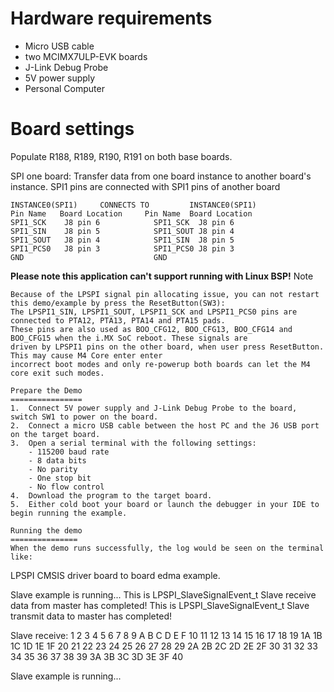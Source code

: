 Hardware requirements
=====================
- Micro USB cable
- two MCIMX7ULP-EVK boards
- J-Link Debug Probe
- 5V power supply
- Personal Computer

Board settings
==============
Populate R188, R189, R190, R191 on both base boards.

SPI one board:
Transfer data from one board instance to another board's instance.
SPI1 pins are connected with SPI1 pins of another board
~~~~~~~~~~~~~~~~~~~~~~~~~~~~~~~~~~~~~~~~~~~~~~~~~~~~~~
INSTANCE0(SPI1)     CONNECTS TO         INSTANCE0(SPI1)
Pin Name   Board Location     Pin Name  Board Location
SPI1_SCK    J8 pin 6            SPI1_SCK  J8 pin 6
SPI1_SIN    J8 pin 5            SPI1_SOUT J8 pin 4
SPI1_SOUT   J8 pin 4            SPI1_SIN  J8 pin 5
SPI1_PCS0   J8 pin 3            SPI1_PCS0 J8 pin 3
GND                             GND
~~~~~~~~~~~~~~~~~~~~~~~~~~~~~~~~~~~~~~~~~~~~~~~~~~~~~~

**Please note this application can't support running with Linux BSP!**
Note
~~~~~~~~~~~~~~
Because of the LPSPI signal pin allocating issue, you can not restart this demo/example by press the ResetButton(SW3):
The LPSPI1_SIN, LPSPI1_SOUT, LPSPI1_SCK and LPSPI1_PCS0 pins are connected to PTA12, PTA13, PTA14 and PTA15 pads.
These pins are also used as BOO_CFG12, BOO_CFG13, BOO_CFG14 and BOO_CFG15 when the i.MX SoC reboot. These signals are
driven by LPSPI1 pins on the other board, when user press ResetButton. This may cause M4 Core enter enter
incorrect boot modes and only re-powerup both boards can let the M4 core exit such modes.

Prepare the Demo
================
1.  Connect 5V power supply and J-Link Debug Probe to the board, switch SW1 to power on the board.
2.  Connect a micro USB cable between the host PC and the J6 USB port on the target board.
3.  Open a serial terminal with the following settings:
    - 115200 baud rate
    - 8 data bits
    - No parity
    - One stop bit
    - No flow control
4.  Download the program to the target board.
5.  Either cold boot your board or launch the debugger in your IDE to begin running the example.

Running the demo
===============
When the demo runs successfully, the log would be seen on the terminal like:

~~~~~~~~~~~~~~~~~~~~~~~~~~~~~~~~~~~~~~~~~~~~~~~~~~~~~~~~~~~~~~~~~~~~~~~~~~~~~~~~~~~~
LPSPI CMSIS driver board to board edma example.

 Slave example is running...
This is LPSPI_SlaveSignalEvent_t
Slave receive data from master has completed!
This is LPSPI_SlaveSignalEvent_t
Slave transmit data to master has completed!

 Slave receive:
      1  2  3  4  5  6  7  8  9  A  B  C  D  E  F 10
     11 12 13 14 15 16 17 18 19 1A 1B 1C 1D 1E 1F 20
     21 22 23 24 25 26 27 28 29 2A 2B 2C 2D 2E 2F 30
     31 32 33 34 35 36 37 38 39 3A 3B 3C 3D 3E 3F 40

 Slave example is running...
~~~~~~~~~~~~~~~~~~~~~~~~~~~~~~~~~~~~~~~~~~~~~~~~~~~~~~~~~~~~~~~~~~~~~~~~~~~~~~~~~~~~~
